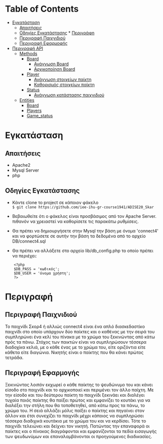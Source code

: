 Table of Contents
=================
   * [Εγκατάσταση](#εγκατάσταση)
      * [Απαιτήσεις](#απαιτήσεις)
      * [Οδηγίες Εγκατάστασης](#οδηγίες-εγκατάστασης)
    * [Περιγράφη](#περιγραφή)
      * [Περιγραφή Παιχνιδιού](#περιγραφή-παιχνιδιού)
      * [Περιγραφή Εφαρμοφής](#περιγραφή-εφαρμογής)
   * [Περιγραφή API](#περιγραφή-api)
      * [Methods](#methods)
         * [Board](#board)
            * [Ανάγνωση Board](#ανάγνωση-board)
            * [Αρχικοποίηση Board](#αρχικοποίηση-board)
         * [Player](#player)
            * [Ανάγνωση στοιχείων παίκτη](#ανάγνωση-στοιχείων-παίκτη)
            * [Καθορισμός στοιχείων παίκτη](#καθορισμός-στοιχείων-παίκτη)
         * [Status](#status)
            * [Ανάγνωση κατάστασης παιχνιδιού](#ανάγνωση-κατάστασης-παιχνιδιού)
      * [Entities](#entities)
         * [Board](#board-1)
         * [Players](#players)
         * [Game_status](#game_status)



# Εγκατάσταση

## Απαιτήσεις

* Apache2
* Mysql Server
* php

## Οδηγίες Εγκατάστασης

* Κάντε clone το project σε κάποιον φάκελο <br/>
  `$ git clone https://github.com/iee-ihu-gr-course1941/ADISE20_Skar`

 * Βεβαιωθείτε ότι ο φάκελος είναι προσβάσιμος από τον Apache Server. πιθανόν να χρειαστεί να καθορίσετε τις παρακάτω ρυθμίσεις.

 * Θα πρέπει να δημιουργήσετε στην Mysql την βάση με όνομα 'connect4' και να φορτώσετε σε αυτήν την βάση τα δεδομένα από το αρχείο DB/connect4.sql

 * Θα πρέπει να αλλάξετε στο αρχείο lib/db_config.php το οποίο πρέπει να περιέχει:
```
    <?php
	$DB_PASS = 'κωδικός';
	$DB_USER = 'όνομα χρήστη';
    ?>
```

# Περιγραφή

## Περιγραφή Παιχνιδιού

Το παιχνίδι Σκορ4 ή αλλιώς connect4 είναι ένα απλό διασκεδαστίκο παιχνίδι στο οποίο υπάρχουν δύο παίκτες και ο καθένας με την σειρά του συμπληρώνει ένα κελί του πίνακα με το χρώμα του ξεκινώντας από κάτω πρός τα πάνω. Στόχος των παικτών είναι να συμπληρώσουν τέσσερα διαδοχίκα κελιά, με ο κάθε ένας με το χρώμα του, είτε οριζόντια είτε κάθετα είτε διαγώνια. Νικητής είναι ο παίκτης που θα κάνει πρώτος τετράδα.

## Περιγραφή Εφαρμογής

Ξεκινώντας λοιπόν εκχωρεί ο κάθε παίκτης το ψευδώνυμο του και κάνει είσοδο στο παιχνίδι και το αρχικοποιεί και περιμένει τον άλλο παίχτη. Με την είσοδο και του δεύτερου παίκτη το παιχνίδι ξεκινάει και διαλέγει τυχαία ποιός παίκτης θα παίξει πρώτος και εμφανίζει το κουτάκι για να διαλέξει την στήλη που θα τοποθετηθεί, από κάτω προς τα πάνω, το χρώμα του. Η σειά αλλάζει μόλις παίξει ο παίκτης και πηγαίνει στον άλλον και έτσι συνεχίζει το παιχνίδι μέχρι κάποιος να συμπληρώσει τέσσερα διαδιχικά κουτάκια με το χρώμα του και να κερδίσει. Τότε το παιχνίδι τελειώνει και δείχνει τον νικητή. Πατώντας την επαναφορά οι παίκτες και ο πίνακας διαγράφονται και εμφανίζονται τα πεδία εισαγωγής των ψευδωνύμων και επαναλαμβάνονται οι προηγούμενες διαδικασίες. 